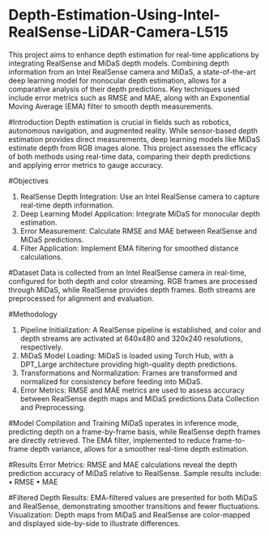 # Depth-Estimation-Using-Intel-RealSense-LiDAR-Camera-L515

This project aims to enhance depth estimation for real-time applications by integrating RealSense
and MiDaS depth models. Combining depth information from an Intel RealSense camera and
MiDaS, a state-of-the-art deep learning model for monocular depth estimation, allows for a
comparative analysis of their depth predictions. Key techniques used include error metrics such as
RMSE and MAE, along with an Exponential Moving Average (EMA) filter to smooth depth
measurements.

#Introduction
Depth estimation is crucial in fields such as robotics, autonomous navigation, and augmented reality.
While sensor-based depth estimation provides direct measurements, deep learning models like
MiDaS estimate depth from RGB images alone. This project assesses the efficacy of both methods
using real-time data, comparing their depth predictions and applying error metrics to gauge accuracy.

#Objectives
1. RealSense Depth Integration: Use an Intel RealSense camera to capture real-time depth
information.
2. Deep Learning Model Application: Integrate MiDaS for monocular depth estimation.
3. Error Measurement: Calculate RMSE and MAE between RealSense and MiDaS
predictions.
4. Filter Application: Implement EMA filtering for smoothed distance calculations.

#Dataset
Data is collected from an Intel RealSense camera in real-time, configured for both depth and color
streaming. RGB frames are processed through MiDaS, while RealSense provides depth frames. Both
streams are preprocessed for alignment and evaluation.

#Methodology
1. Pipeline Initialization: A RealSense pipeline is established, and color and depth streams are
activated at 640x480 and 320x240 resolutions, respectively.
2. MiDaS Model Loading: MiDaS is loaded using Torch Hub, with a DPT_Large architecture
providing high-quality depth predictions.
3. Transformations and Normalization: Frames are transformed and normalized for
consistency before feeding into MiDaS.
4. Error Metrics: RMSE and MAE metrics are used to assess accuracy between RealSense depth
maps and MiDaS predictions.Data Collection and Preprocessing.

#Model Compilation and Training
MiDaS operates in inference mode, predicting depth on a frame-by-frame basis, while RealSense
depth frames are directly retrieved. The EMA filter, implemented to reduce frame-to-frame depth
variance, allows for a smoother real-time depth estimation.

#Results
Error Metrics: RMSE and MAE calculations reveal the depth prediction accuracy of MiDaS
relative to RealSense. Sample results include:
• RMSE
• MAE

#Filtered Depth Results: EMA-filtered values are presented for both MiDaS and RealSense,
demonstrating smoother transitions and fewer fluctuations.
Visualization: Depth maps from MiDaS and RealSense are color-mapped and displayed side-by-side
to illustrate differences.
